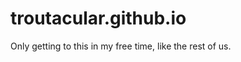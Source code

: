 troutacular.github.io
=====================

Only getting to this in my free time, like the rest of us.
